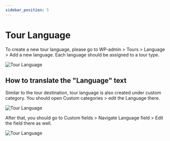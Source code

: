 ```yaml
---
sidebar_position: 5
---
```

# Tour Language

To create a new tour language, please go to WP-admin > Tours > Language > Add a new language. Each language should be assigned to a tour type.

![Tour Language](./img/tour-language.avif)

## How to translate the "Language" text

Similar to the tour destination, tour language is also created under custom category. You should open Custom categories > edit the Language there. 

![Tour Language](./img/tour-language-list.avif)

After that, you should go to Custom fields > Navigate Language field > Edit the field there as well. 

![Tour Language](./img/tour-language-field.avif)